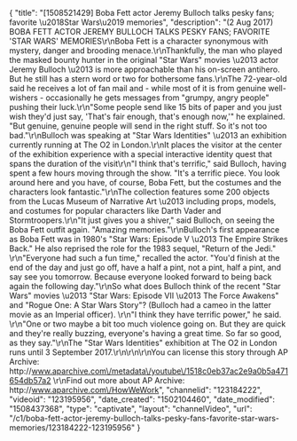{
    "title": "[1508521429] Boba Fett actor Jeremy Bulloch talks pesky fans; favorite \u2018Star Wars\u2019 memories",
    "description": "(2 Aug 2017) BOBA FETT ACTOR JEREMY BULLOCH TALKS PESKY FANS; FAVORITE 'STAR WARS' MEMORIES\r\nBoba Fett is a character synonymous with mystery, danger and brooding menace.\r\nThankfully, the man who played the masked bounty hunter in the original \"Star Wars\" movies \u2013 actor Jeremy Bulloch \u2013 is more approachable than his on-screen antihero. But he still has a stern word or two for bothersome fans.\r\nThe 72-year-old said he receives a lot of fan mail and - while most of it is from genuine well-wishers - occasionally he gets messages from \"grumpy, angry people\" pushing their luck.\r\n\"Some people send like 15 bits of paper and you just wish they'd just say, 'That's fair enough, that's enough now,'\" he explained. \"But genuine, genuine people will send in the right stuff. So it's not too bad.\"\r\nBulloch was speaking at \"Star Wars Identities\" \u2013 an exhibition currently running at The O2 in London.\r\nIt places the visitor at the center of the exhibition experience with a special interactive identity quest that spans the duration of the visit\r\n\"I think that's terrific,\" said Bulloch, having spent a few hours moving through the show. \"It's a terrific piece. You look around here and you have, of course, Boba Fett, but the costumes and the characters look fantastic.\"\r\nThe collection features some 200 objects from the Lucas Museum of Narrative Art \u2013 including props, models, and costumes for popular characters like Darth Vader and Stormtroopers.\r\n\"It just gives you a shiver,\" said Bulloch, on seeing the Boba Fett outfit again. \"Amazing memories.\"\r\nBulloch's first appearance as Boba Fett was in 1980's \"Star Wars: Episode V \u2013 The Empire Strikes Back.\" He also reprised the role for the 1983 sequel, \"Return of the Jedi.\" \r\n\"Everyone had such a fun time,\" recalled the actor. \"You'd finish at the end of the day and just go off, have a half a pint, not a pint, half a pint, and say see you tomorrow. Because everyone looked forward to being back again the following day.\"\r\nSo what does Bulloch think of the recent \"Star Wars\" movies \u2013 \"Star Wars: Episode VII \u2013 The Force Awakens\" and \"Rogue One: A Star Wars Story\"? (Bulloch had a cameo in the latter movie as an Imperial officer). \r\n\"I think they have terrific power,\" he said. \r\n\"One or two maybe a bit too much violence going on. But they are quick and they're really buzzing, everyone's having a great time. So far so good, as they say.\"\r\nThe \"Star Wars Identities\" exhibition at The O2 in London runs until 3 September 2017.\r\n\r\n\r\nYou can license this story through AP Archive: http:\/\/www.aparchive.com\/metadata\/youtube\/1518c0eb37ac2e9a0b5a471654db57a2 \r\nFind out more about AP Archive: http:\/\/www.aparchive.com\/HowWeWork",
    "channelid": "123184222",
    "videoid": "123195956",
    "date_created": "1502104460",
    "date_modified": "1508437368",
    "type": "captivate",
    "layout": "channelVideo",
    "url": "\/c1\/boba-fett-actor-jeremy-bulloch-talks-pesky-fans-favorite-star-wars-memories\/123184222-123195956"
}